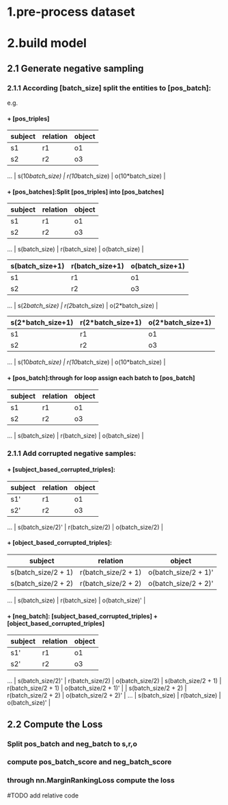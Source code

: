 # 1.pre-process dataset
# 2.build model
## 2.1 Generate negative sampling
### 2.1.1 According [batch_size] split the entities to [pos_batch]:
e.g.
#### + [pos_triples]
| subject | relation | object |
|-|-|-|
| s1 | r1 | o1 |
| s2 | r2 | o3 |
...
| s(10*batch_size) | r(10*batch_size) | o(10*batch_size) |

#### + [pos_batches]:Split [pos_triples] into [pos_batches]
| subject | relation | object |
|-|-|-|
| s1 | r1 | o1 |
| s2 | r2 | o3 |
...
| s(batch_size) | r(batch_size) | o(batch_size) |

| s(batch_size+1) | r(batch_size+1) | o(batch_size+1) |
|-|-|-|
| s1 | r1 | o1 |
| s2 | r2 | o3 |
...
| s(2*batch_size) | r(2*batch_size) | o(2*batch_size) |

| s(2*batch_size+1) | r(2*batch_size+1) | o(2*batch_size+1) |
|-|-|-|
| s1 | r1 | o1 |
| s2 | r2 | o3 |
...
| s(10*batch_size) | r(10*batch_size) | o(10*batch_size) |

#### + [pos_batch]:through for loop assign each batch to [pos_batch]
| subject | relation | object |
|-|-|-|
| s1 | r1 | o1 |
| s2 | r2 | o3 |
...
| s(batch_size) | r(batch_size) | o(batch_size) |

### 2.1.1 Add corrupted negative samples:
#### + [subject_based_corrupted_triples]:
| subject | relation | object |
|-|-|-|
| s1' | r1 | o1 |
| s2' | r2 | o3 |
...
| s(batch_size/2)' | r(batch_size/2) | o(batch_size/2) |

#### + [object_based_corrupted_triples]:
| subject | relation | object |
|-|-|-|
| s(batch_size/2 + 1) | r(batch_size/2 + 1) | o(batch_size/2 + 1)' |
| s(batch_size/2 + 2) | r(batch_size/2 + 2) | o(batch_size/2 + 2)' |
...
| s(batch_size) | r(batch_size) | o(batch_size)' |

#### + [neg_batch]: [subject_based_corrupted_triples] + [object_based_corrupted_triples] 
| subject | relation | object |
|-|-|-|
| s1' | r1 | o1 |
| s2' | r2 | o3 |
...
| s(batch_size/2)' | r(batch_size/2) | o(batch_size/2) 
| s(batch_size/2 + 1) | r(batch_size/2 + 1) | o(batch_size/2 + 1)' |
| s(batch_size/2 + 2) | r(batch_size/2 + 2) | o(batch_size/2 + 2)' |
...
| s(batch_size) | r(batch_size) | o(batch_size)' |

## 2.2 Compute the Loss
### Split pos_batch and neg_batch to s,r,o
### compute pos_batch_score and neg_batch_score
### through nn.MarginRankingLoss compute the loss

#TODO add relative code 
